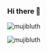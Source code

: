 ### Hi there 👋

<p align="left"> <img src="https://komarev.com/ghpvc/?username=mujibluth" alt="mujibluth" /> </p>
<p align="left"> <img src="https://github-readme-stats.vercel.app/api?username=mujibluth&count_private=true&show_icons=true&theme=algolia" alt="mujibluth" /> </p>

<!-- Here are some ideas to get you started:

- 🔭 I’m currently working on ...
- 🌱 I’m currently learning ...
- 👯 I’m looking to collaborate on ...
- 🤔 I’m looking for help with ...
- 💬 Ask me about ...
- 📫 How to reach me: ...
- 😄 Pronouns: ...
- ⚡ Fun fact: ...
-->
